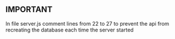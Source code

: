 ## IMPORTANT
In file server.js comment lines from 22 to 27 to prevent the api from recreating the database each time the server started
